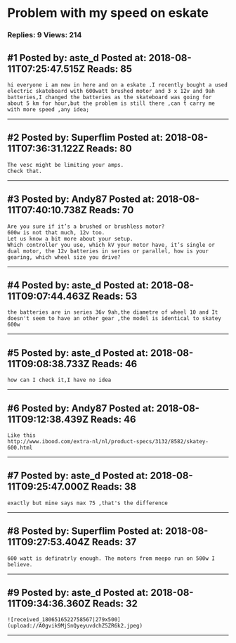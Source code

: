 # Problem with my speed on eskate

### Replies: 9 Views: 214

## \#1 Posted by: aste_d Posted at: 2018-08-11T07:25:47.515Z Reads: 85

```
hi everyone i am new in here and on a eskate .I recently bought a used electric skateboard with 600watt brushed motor and 3 x 12v and 9ah batteries,I changed the batteries as the skateboard was going for about 5 km for hour,but the problem is still there ,can t carry me with more speed ,any idea;
```

---
## \#2 Posted by: Superflim Posted at: 2018-08-11T07:36:31.122Z Reads: 80

```
The vesc might be limiting your amps.
Check that.
```

---
## \#3 Posted by: Andy87 Posted at: 2018-08-11T07:40:10.738Z Reads: 70

```
Are you sure if it’s a brushed or brushless motor?
600w is not that much, 12v too.
Let us know a bit more about your setup.
Which controller you use, which kV your motor have, it’s single or dual motor, the 12v batteries in series or parallel, how is your gearing, which wheel size you drive?
```

---
## \#4 Posted by: aste_d Posted at: 2018-08-11T09:07:44.463Z Reads: 53

```
the batteries are in series 36v 9ah,the diametre of wheel 10 and It doesn't seem to have an other gear ,the model is identical to skatey 600w
```

---
## \#5 Posted by: aste_d Posted at: 2018-08-11T09:08:38.733Z Reads: 46

```
how can I check it,I have no idea
```

---
## \#6 Posted by: Andy87 Posted at: 2018-08-11T09:12:38.439Z Reads: 46

```
Like this 
http://www.ibood.com/extra-nl/nl/product-specs/3132/8582/skatey-600.html
```

---
## \#7 Posted by: aste_d Posted at: 2018-08-11T09:25:47.000Z Reads: 38

```
exactly but mine says max 75 ,that's the difference
```

---
## \#8 Posted by: Superflim Posted at: 2018-08-11T09:27:53.404Z Reads: 37

```
600 watt is definatrly enough. The motors from meepo run on 500w I believe.
```

---
## \#9 Posted by: aste_d Posted at: 2018-08-11T09:34:36.360Z Reads: 32

```
![received_1806516522758567|279x500](upload://A0gvik9MjSnQyeyuvdchZ5ZR6k2.jpeg)
```

---
